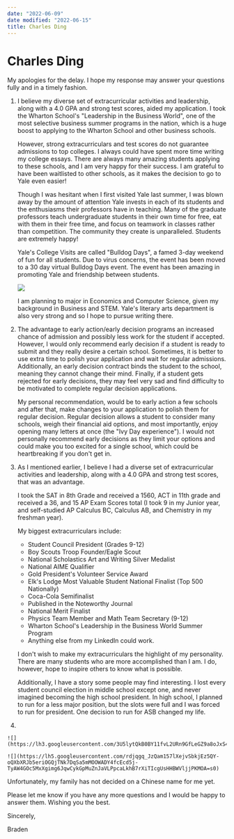 ```yaml
---
date: "2022-06-09"
date modified: "2022-06-15"
title: Charles Ding
---
```


# Charles Ding
My apologies for the delay. I hope my response may answer your questions fully and in a timely fashion.

1. I believe my diverse set of extracurricular activities and leadership, along with a 4.0 GPA and strong test scores, aided my application. I took the Wharton School's "Leadership in the Business World", one of the most selective business summer programs in the nation, which is a huge boost to applying to the Wharton School and other business schools.

	However, strong extracurriculars and test scores do not guarantee admissions to top colleges. I always could have spent more time writing my college essays. There are always many amazing students applying to these schools, and I am very happy for their success. I am grateful to have been waitlisted to other schools, as it makes the decision to go to Yale even easier!

	Though I was hesitant when I first visited Yale last summer, I was blown away by the amount of attention Yale invests in each of its students and the enthusiasms their professors have in teaching. Many of the graduate professors teach undergraduate students in their own time for free, eat with them in their free time, and focus on teamwork in classes rather than competition. The community they create is unparalleled. Students are extremely happy!

	Yale's College Visits are called "Bulldog Days", a famed 3-day weekend of fun for all students. Due to virus concerns, the event has been moved to a 30 day virtual Bulldog Days event. The event has been amazing in promoting Yale and friendship between students.

	![](https://lh3.googleusercontent.com/mYXYKOXXl7Q0i8xKEjzREQbfaQ9a6kBJ_aFgzV5xE4uU0TOaUdG7czFlbHJHMgW5xSN-Ozoz9hQRtV7LZPJRupQtu1XC17PUzLUF1s5UE-EVBQ8YnltXlXH6mjyhXChrs2-GduLU=s0)

	I am planning to major in Economics and Computer Science, given my background in Business and STEM. Yale's literary arts department is also very strong and so I hope to pursue writing there.

2. The advantage to early action/early decision programs an increased chance of admission and possibly less work for the student if accepted. However, I would only recommend early decision if a student is ready to submit and they really desire a certain school. Sometimes, it is better to use extra time to polish your application and wait for regular admissions. Additionally, an early decision contract binds the student to the school, meaning they cannot change their mind. Finally, if a student gets rejected for early decisions, they may feel very sad and find difficulty to be motivated to complete regular decision applications.

	My personal recommendation, would be to early action a few schools and after that, make changes to your application to polish them for regular decision. Regular decision allows a student to consider many schools, weigh their financial aid options, and most importantly, enjoy opening many letters at once (the "Ivy Day experience"). I would not personally recommend early decisions as they limit your options and could make you too excited for a single school, which could be heartbreaking if you don't get in.

3. As I mentioned earlier, I believe I had a diverse set of extracurricular activities and leadership, along with a 4.0 GPA and strong test scores, that was an advantage.

	I took the SAT in 8th Grade and received a 1560, ACT in 11th grade and received a 36, and 15 AP Exam Scores total (I took 9 in my Junior year, and self-studied AP Calculus BC, Calculus AB, and Chemistry in my freshman year).

	My biggest extracurriculars include:

	- Student Council President (Grades 9-12)
	- Boy Scouts Troop Founder/Eagle Scout
	- National Scholastics Art and Writing Silver Medalist
	- National AIME Qualifier
	- Gold President's Volunteer Service Award
	- Elk's Lodge Most Valuable Student National Finalist (Top 500 Nationally)
	- Coca-Cola Semifinalist
	- Published in the Noteworthy Journal
	- National Merit Finalist
	- Physics Team Member and Math Team Secretary (9-12)
	- Wharton School's Leadership in the Business World Summer Program
	- Anything else from my LinkedIn could work.

	I don't wish to make my extracurriculars the highlight of my personality. There are many students who are more accomplished than I am. I do, however, hope to inspire others to know what is possible.

	Additionally, I have a story some people may find interesting. I lost every student council election in middle school except one, and never imagined becoming the high school president. In high school, I planned to run for a less major position, but the slots were full and I was forced to run for president. One decision to run for ASB changed my life.

4.

	![](https://lh3.googleusercontent.com/3U5lytQkB0BY11fvL2URn9GfLeGZ9a8oJxS4xGyx4ueU9kc5rFsPSnL1hRsAGU4GT585HgmXtd63DTUm8uHIH8D__Loq1HmUqK94QatyNFkWwgmPJwjlVTYDmLgu_Nz88LLufBFR=s0)

	![](https://lh5.googleusercontent.com/rdjqgq_JzQam157lXejvSbkjEz5QY-oQXbXRJb5eriOGQjTNk7DqSa5mMOOWADY4fcEcd5j-TyAW4GOc5MxXgimg6JqwCykGpMuZnJaVLPpcaLkhB7rXiTIcgUsHHBWVljjPKMOA=s0)

Unfortunately, my family has not decided on a Chinese name for me yet.

Please let me know if you have any more questions and I would be happy to answer them. Wishing you the best.

Sincerely,

Braden

